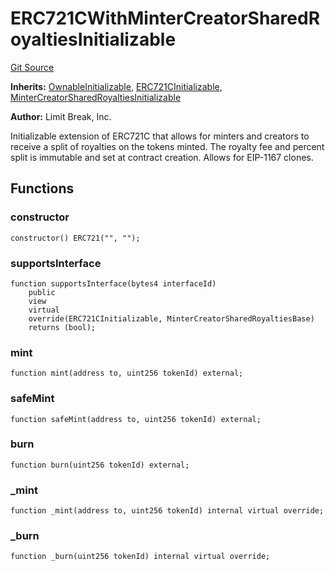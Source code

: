 # ERC721CWithMinterCreatorSharedRoyaltiesInitializable
[Git Source](https://github.com/zanzai-dev/creator-token-standards/blob/e3ca932d2edc594487078ba2c4da4e803f84d6a3/src/examples/erc721c/ERC721CWithMinterCreatorSharedRoyalties.sol)

**Inherits:**
[OwnableInitializable](/src/access/OwnableInitializable.sol/abstract.OwnableInitializable.md), [ERC721CInitializable](/src/erc721c/ERC721C.sol/abstract.ERC721CInitializable.md), [MinterCreatorSharedRoyaltiesInitializable](/src/programmable-royalties/MinterCreatorSharedRoyalties.sol/abstract.MinterCreatorSharedRoyaltiesInitializable.md)

**Author:**
Limit Break, Inc.

Initializable extension of ERC721C that allows for minters and creators to receive a split of royalties on the tokens minted.
The royalty fee and percent split is immutable and set at contract creation. Allows for EIP-1167 clones.


## Functions
### constructor


```solidity
constructor() ERC721("", "");
```

### supportsInterface


```solidity
function supportsInterface(bytes4 interfaceId)
    public
    view
    virtual
    override(ERC721CInitializable, MinterCreatorSharedRoyaltiesBase)
    returns (bool);
```

### mint


```solidity
function mint(address to, uint256 tokenId) external;
```

### safeMint


```solidity
function safeMint(address to, uint256 tokenId) external;
```

### burn


```solidity
function burn(uint256 tokenId) external;
```

### _mint


```solidity
function _mint(address to, uint256 tokenId) internal virtual override;
```

### _burn


```solidity
function _burn(uint256 tokenId) internal virtual override;
```

